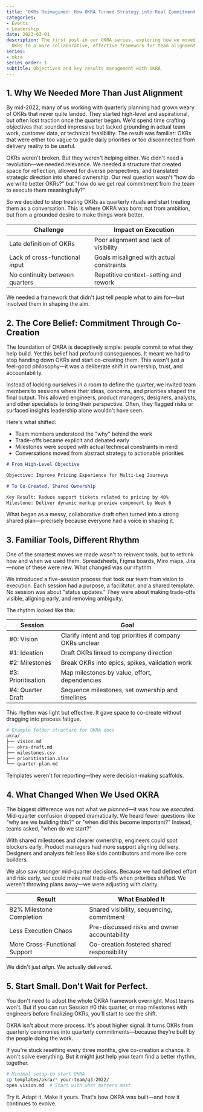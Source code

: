 ```yaml
---
title: 'OKRs Reimagined: How OKRA Turned Strategy into Real Commitment'
categories:
- Events
- Leadership
date: 2023-03-01
description: The first post in our OKRA series, exploring how we moved from traditional
  OKRs to a more collaborative, effective framework for team alignment and execution.
series:
- okra
series_order: 1
subtitle: Objectives and key results management with OKRA
---
```


## 1. Why We Needed More Than Just Alignment

By mid-2022, many of us working with quarterly planning had grown weary of OKRs that never quite landed. They started high-level and aspirational, but often lost traction once the quarter began. We'd spend time crafting objectives that sounded impressive but lacked grounding in actual team work, customer data, or technical feasibility. The result was familiar: OKRs that were either too vague to guide daily priorities or too disconnected from delivery reality to be useful.

OKRs weren't broken. But they weren't helping either. We didn't need a revolution—we needed relevance. We needed a structure that created space for reflection, allowed for diverse perspectives, and translated strategic direction into shared ownership. Our real question wasn't "how do we write better OKRs?" but "how do we get real commitment from the team to execute them meaningfully?"

So we decided to stop treating OKRs as quarterly rituals and start treating them as a conversation. This is where OKRA was born: not from ambition, but from a grounded desire to make things work better.

| Challenge                      | Impact on Execution                      |
| ------------------------------ | ---------------------------------------- |
| Late definition of OKRs        | Poor alignment and lack of visibility    |
| Lack of cross-functional input | Goals misaligned with actual constraints |
| No continuity between quarters | Repetitive context-setting and rework    |

We needed a framework that didn't just tell people what to aim for—but involved them in shaping the aim.

## 2. The Core Belief: Commitment Through Co-Creation

The foundation of OKRA is deceptively simple: people commit to what they help build. Yet this belief had profound consequences. It meant we had to stop handing down OKRs and start co-creating them. This wasn't just a feel-good philosophy—it was a deliberate shift in ownership, trust, and accountability.

Instead of locking ourselves in a room to define the quarter, we invited team members to sessions where their ideas, concerns, and priorities shaped the final output. This allowed engineers, product managers, designers, analysts, and other specialists to bring their perspective. Often, they flagged risks or surfaced insights leadership alone wouldn't have seen.

Here's what shifted:

- Team members understood the "why" behind the work
- Trade-offs became explicit and debated early
- Milestones were scoped with actual technical constraints in mind
- Conversations moved from abstract strategy to actionable priorities

```markdown
# From High-Level Objective

Objective: Improve Pricing Experience for Multi-Leg Journeys

# To Co-Created, Shared Ownership

Key Result: Reduce support tickets related to pricing by 40%
Milestone: Deliver dynamic markup preview component by Week 6
```

What began as a messy, collaborative draft often turned into a strong shared plan—precisely because everyone had a voice in shaping it.

## 3. Familiar Tools, Different Rhythm

One of the smartest moves we made wasn't to reinvent tools, but to rethink how and when we used them. Spreadsheets, Figma boards, Miro maps, Jira—none of these were new. What changed was our rhythm.

We introduced a five-session process that took our team from vision to execution. Each session had a purpose, a facilitator, and a shared template. No session was about "status updates." They were about making trade-offs visible, aligning early, and removing ambiguity.

The rhythm looked like this:

| Session            | Goal                                                      |
| ------------------ | --------------------------------------------------------- |
| #0: Vision         | Clarify intent and top priorities if company OKRs unclear |
| #1: Ideation       | Draft OKRs linked to company direction                    |
| #2: Milestones     | Break OKRs into epics, spikes, validation work            |
| #3: Prioritisation | Map milestones by value, effort, dependencies             |
| #4: Quarter Draft  | Sequence milestones, set ownership and timelines          |

This rhythm was light but effective. It gave space to co-create without dragging into process fatigue.

```bash
# Example folder structure for OKRA docs
okra/
├── vision.md
├── okrs-draft.md
├── milestones.csv
├── prioritisation.xlsx
└── quarter-plan.md
```

Templates weren't for reporting—they were decision-making scaffolds.

## 4. What Changed When We Used OKRA

The biggest difference was not what we _planned_—it was how we _executed_. Mid-quarter confusion dropped dramatically. We heard fewer questions like "why are we building this?" or "when did this become important?" Instead, teams asked, "when do we start?"

With shared milestones and clearer ownership, engineers could spot blockers early. Product managers had more support aligning delivery. Designers and analysts felt less like side contributors and more like core builders.

We also saw stronger mid-quarter decisions. Because we had defined effort and risk early, we could make real trade-offs when priorities shifted. We weren't throwing plans away—we were adjusting with clarity.

| Result                        | What Enabled It                              |
| ----------------------------- | -------------------------------------------- |
| 82% Milestone Completion      | Shared visibility, sequencing, commitment    |
| Less Execution Chaos          | Pre-discussed risks and owner accountability |
| More Cross-Functional Support | Co-creation fostered shared responsibility   |

We didn't just _align_. We actually delivered.

## 5. Start Small. Don't Wait for Perfect.

You don't need to adopt the whole OKRA framework overnight. Most teams won't. But if you can run Session #0 this quarter, or map milestones with engineers before finalizing OKRs, you'll start to see the shift.

OKRA isn't about more process. It's about higher signal. It turns OKRs from quarterly ceremonies into quarterly commitments—because they're built by the people doing the work.

If you're stuck resetting every three months, give co-creation a chance. It won't solve everything. But it might just help your team find a better rhythm, together.

```bash
# Minimal setup to start OKRA
cp templates/okra/* your-team/q3-2022/
open vision.md  # Start with what matters most
```

Try it. Adapt it. Make it yours. That's how OKRA was built—and how it continues to evolve.
